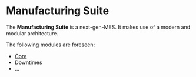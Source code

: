 # Manufacturing Suite

The **Manufacturing Suite** is a next-gen-MES. It makes use of a modern and modular architecture.  


The following modules are foreseen:  
- [Core](core/core.md#core--manufacturing-suite)
- Downtimes
- ...